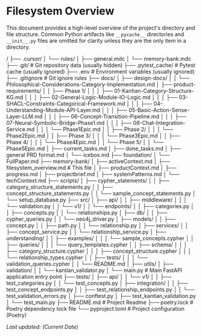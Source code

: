 # Filesystem Overview

This document provides a high-level overview of the project's directory and file structure. Common Python artifacts like `__pycache__` directories and `__init__.py` files are omitted for clarity unless they are the only item in a directory.

/
├── .cursor/
│   └── rules/
│       ├── general.mdc
│       └── memory-bank.mdc
├── .git/                      # Git repository data (usually hidden)
├── .pytest_cache/             # Pytest cache (usually ignored)
├── .env                       # Environment variables (usually ignored)
├── .gitignore                 # Git ignore rules
├── docs/
│   ├── design-docs/
│   │   └── Philosophical-Considerations-Category-Implementation.md
│   ├── product-requirements/
│   │   ├── Phase 1/
│   │   │   ├── 01-Kantian-Category-Structure-KG.md
│   │   │   ├── 02-General-Logic-Module-IO-Logic.md
│   │   │   ├── 03-SHACL-Constraints-Categorical-Framework.md
│   │   │   ├── 04-Understanding-Module-API-Layer.md
│   │   │   ├── 05-Basic-Action-Sense-Layer-LLM.md
│   │   │   ├── 06-Concept-Transition-Pipeline.md
│   │   │   ├── 07-Neural-Symbolic-Bridge-Phase1.md
│   │   │   ├── 08-Chat-Integration-Service.md
│   │   │   └── Phase1Epic.md
│   │   ├── Phase 2/
│   │   │   └── Phase2Epic.md
│   │   ├── Phase 3/
│   │   │   └── Phase3Epic.md
│   │   ├── Phase 4/
│   │   │   └── Phase4Epic.md
│   │   └── Phase 5/
│   │       └── Phase5Epic.md
│   ├── current_tasks.md
│   ├── done_tasks.md
│   ├── general PRD format.md
│   └── icebox.md
├── foundation/
│   └── FullPaper.md
├── memory-bank/
│   ├── activeContext.md
│   ├── filesystem_overview.md # This file
│   ├── productContext.md
│   ├── progress.md
│   ├── projectbrief.md
│   ├── systemPatterns.md
│   └── techContext.md
├── scripts/
│   ├── cypher_statements/
│   │   ├── category_structure_statements.py
│   │   ├── concept_structure_statements.py
│   │   └── sample_concept_statements.py
│   └── setup_database.py
├── src/
│   ├── api/
│   │   ├── middleware/
│   │   │   └── validation.py
│   │   └── v1/
│   │       └── endpoints/
│   │           ├── categories.py
│   │           ├── concepts.py
│   │           └── relationships.py
│   ├── db/
│   │   ├── cypher_queries.py
│   │   └── neo4j_driver.py
│   ├── models/
│   │   ├── concept.py
│   │   ├── path.py
│   │   └── relationship.py
│   ├── services/
│   │   ├── concept_service.py
│   │   └── relationship_service.py
│   ├── understanding/
│   │   ├── examples/
│   │   │   └── sample_concepts.cypher
│   │   ├── queries/
│   │   │   └── query_templates.cypher
│   │   ├── schema/
│   │   │   ├── category_structure.cypher
│   │   │   ├── concept_structure.cypher
│   │   │   └── relationship_types.cypher
│   │   ├── tests/
│   │   │   └── validation_queries.cypher
│   │   └── README.md
│   ├── utils/
│   ├── validation/
│   │   └── kantian_validator.py
│   └── main.py                  # Main FastAPI application entry point
├── tests/
│   ├── api/
│   │   └── v1/
│   │       ├── test_categories.py
│   │       └── test_concepts.py
│   ├── integration/
│   │   ├── test_concept_endpoints.py
│   │   ├── test_relationship_endpoints.py
│   │   └── test_validation_errors.py
│   ├── conftest.py
│   ├── test_kantian_validation.py
│   └── test_main.py
├── README.md                  # Project Readme
├── poetry.lock                # Poetry dependency lock file
└── pyproject.toml             # Project configuration (Poetry)

*Last updated: (Current Date)* 